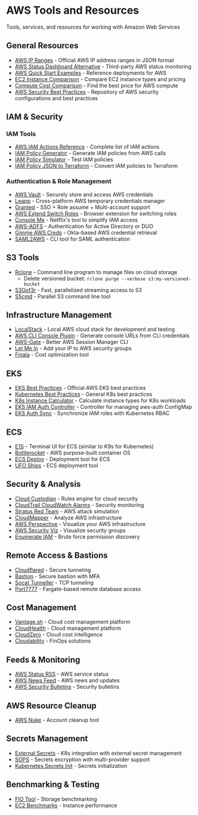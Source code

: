 # AWS Tools and Resources

Tools, services, and resources for working with Amazon Web Services

## General Resources

- [AWS IP Ranges](https://ip-ranges.amazonaws.com/ip-ranges.json) - Official AWS IP address ranges in JSON format
- [AWS Status Dashboard Alternative](https://stop.lying.cloud/) - Third-party AWS status monitoring
- [AWS Quick Start Examples](https://github.com/aws-quickstart) - Reference deployments for AWS
- [EC2 Instance Comparison](https://www.ec2instances.info/) - Compare EC2 instance types and pricing
- [Compute Cost Comparison](https://compute-cost.com/) - Find the best price for AWS compute
- [AWS Security Best Practices](https://asecure.cloud/) - Repository of AWS security configurations and best practices

## IAM & Security

### IAM Tools

- [AWS IAM Actions Reference](https://www.awsiamactions.io/) - Complete list of IAM actions
- [IAM Policy Generator](https://github.com/iann0036/iamlive) - Generate IAM policies from AWS calls
- [IAM Policy Simulator](https://policysim.aws.amazon.com/home/index.jsp) - Test IAM policies
- [IAM Policy JSON to Terraform](https://github.com/flosell/iam-policy-json-to-terraform) - Convert IAM policies to Terraform

### Authentication & Role Management

- [AWS Vault](https://github.com/99designs/aws-vault) - Securely store and access AWS credentials
- [Leapp](https://github.com/Noovolari/leapp) - Cross-platform AWS temporary credentials manager
- [Granted](https://docs.commonfate.io/granted/getting-started) - SSO + Role assume + Multi-account support
- [AWS Extend Switch Roles](https://github.com/tilfinltd/aws-extend-switch-roles) - Browser extension for switching roles
- [Console Me](https://github.com/Netflix/consoleme) - Netflix's tool to simplify IAM access
- [AWS-ADFS](https://github.com/venth/aws-adfs/) - Authentication for Active Directory or DUO
- [Gimme AWS Creds](https://github.com/Nike-Inc/gimme-aws-creds) - Okta-based AWS credential retrieval
- [SAML2AWS](https://github.com/Versent/saml2aws) - CLI tool for SAML authentication

## S3 Tools

- [Rclone](https://rclone.org/) - Command line program to manage files on cloud storage
  - Delete versioned bucket: `rclone purge --verbose s3:my-versioned-bucket`
- [S3Gof3r](https://github.com/y0zg/s3gof3r) - Fast, parallelized streaming access to S3
- [S5cmd](https://github.com/peak/s5cmd) - Parallel S3 command line tool

## Infrastructure Management

- [LocalStack](https://github.com/localstack/localstack) - Local AWS cloud stack for development and testing
- [AWS CLI Console Plugin](https://github.com/b-b3rn4rd/awscli-console-plugin) - Generate console URLs from CLI credentials
- [AWS-Gate](https://github.com/xen0l/aws-gate) - Better AWS Session Manager CLI
- [Let Me In](https://github.com/rlister/let-me-in) - Add your IP to AWS security groups
- [Finala](https://github.com/similarweb/finala) - Cost optimization tool

## EKS

- [EKS Best Practices](https://github.com/aws/aws-eks-best-practices) - Official AWS EKS best practices
- [Kubernetes Best Practices](https://github.com/y0zg/kubernetes-best-practices) - General K8s best practices
- [K8s Instance Calculator](https://learnk8s.io/kubernetes-instance-calculator) - Calculate instance types for K8s workloads
- [EKS IAM Auth Controller](https://github.com/rustrial/aws-eks-iam-auth-controller) - Controller for managing aws-auth ConfigMap
- [EKS Auth Sync](https://gitlab.com/y0zg/eks-auth-sync) - Synchronize IAM roles with Kubernetes RBAC

## ECS

- [E1S](https://github.com/keidarcy/e1s) - Terminal UI for ECS (similar to K9s for Kubernetes)
- [Bottlerocket](https://github.com/bottlerocket-os/bottlerocket) - AWS purpose-built container OS
- [ECS Deploy](https://github.com/silinternational/ecs-deploy) - Deployment tool for ECS
- [UFO Ships](https://ufoships.com/) - ECS deployment tool

## Security & Analysis

- [Cloud Custodian](https://cloudcustodian.io/docs/index.html) - Rules engine for cloud security
- [CloudTrail CloudWatch Alarms](https://github.com/cloudposse/terraform-aws-cloudtrail-cloudwatch-alarms) - Security monitoring
- [Stratus Red Team](https://github.com/DataDog/stratus-red-team) - AWS attack simulation
- [CloudMapper](https://github.com/duo-labs/cloudmapper) - Analyze AWS infrastructure
- [AWS Perspective](https://github.com/awslabs/aws-perspective) - Visualize your AWS infrastructure
- [AWS Security Viz](https://github.com/anaynayak/aws-security-viz) - Visualize security groups
- [Enumerate IAM](https://github.com/andresriancho/enumerate-iam) - Brute force permission discovery

## Remote Access & Bastions

- [Cloudflared](https://developers.cloudflare.com/cloudflare-one/connections/connect-networks/do-more-with-tunnels/trycloudflare/) - Secure tunneling
- [Bastion](https://github.com/cloudposse/bastion) - Secure bastion with MFA
- [Socat Tunneller](https://github.com/y0zg/stable-charts/tree/master/stable/socat-tunneller) - TCP tunneling
- [Port7777](https://port7777.com/) - Fargate-based remote database access

## Cost Management

- [Vantage.sh](https://vantage.sh/) - Cloud cost management platform
- [CloudHealth](https://www.cloudhealthtech.com/) - Cloud management platform
- [CloudZero](https://www.cloudzero.com/) - Cloud cost intelligence
- [Cloudability](https://www.apptio.com/products/cloudability/) - FinOps solutions

## Feeds & Monitoring

- [AWS Status RSS](http://status.aws.amazon.com/rss/all.rss) - AWS service status
- [AWS News Feed](https://aws.amazon.com/new/feed/) - AWS news and updates
- [AWS Security Bulletins](https://aws.amazon.com/security/security-bulletins/feed) - Security bulletins

## AWS Resource Cleanup

- [AWS Nuke](https://github.com/rebuy-de/aws-nuke) - Account cleanup tool

## Secrets Management

- [External Secrets](https://github.com/godaddy/kubernetes-external-secrets) - K8s integration with external secret management
- [SOPS](https://github.com/mozilla/sops) - Secrets encryption with multi-provider support
- [Kubernetes Secrets Init](https://github.com/doitintl/kube-secrets-init) - Secrets initialization

## Benchmarking & Testing

- [FIO Tool](https://docs.aws.amazon.com/AWSEC2/latest/UserGuide/benchmark_procedures.html) - Storage benchmarking
- [EC2 Benchmarks](https://browser.geekbench.com/v6/cpu/compare/4016859?baseline=4353636) - Instance performance 